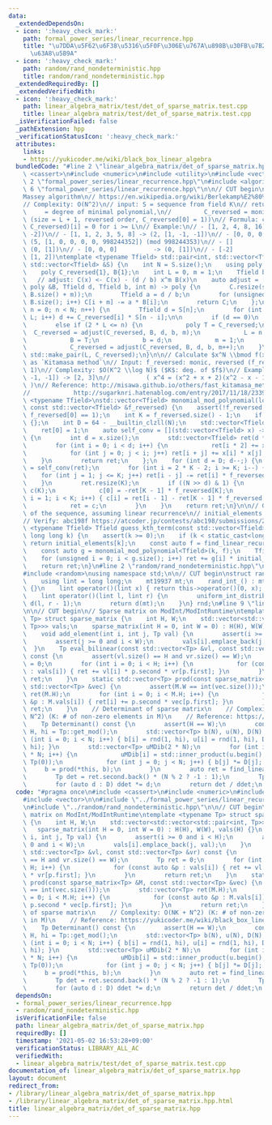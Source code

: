 ```yaml
---
data:
  _extendedDependsOn:
  - icon: ':heavy_check_mark:'
    path: formal_power_series/linear_recurrence.hpp
    title: "\u7DDA\u5F62\u6F38\u5316\u5F0F\u306E\u767A\u898B\u30FB\u7B2C $N$ \u9805\
      \u63A8\u5B9A"
  - icon: ':heavy_check_mark:'
    path: random/rand_nondeterministic.hpp
    title: random/rand_nondeterministic.hpp
  _extendedRequiredBy: []
  _extendedVerifiedWith:
  - icon: ':heavy_check_mark:'
    path: linear_algebra_matrix/test/det_of_sparse_matrix.test.cpp
    title: linear_algebra_matrix/test/det_of_sparse_matrix.test.cpp
  _isVerificationFailed: false
  _pathExtension: hpp
  _verificationStatusIcon: ':heavy_check_mark:'
  attributes:
    links:
    - https://yukicoder.me/wiki/black_box_linear_algebra
  bundledCode: "#line 2 \"linear_algebra_matrix/det_of_sparse_matrix.hpp\"\n#include\
    \ <cassert>\n#include <numeric>\n#include <utility>\n#include <vector>\n\n#line\
    \ 2 \"formal_power_series/linear_recurrence.hpp\"\n#include <algorithm>\n#line\
    \ 6 \"formal_power_series/linear_recurrence.hpp\"\n\n// CUT begin\n// Berlekamp\u2013\
    Massey algorithm\n// https://en.wikipedia.org/wiki/Berlekamp%E2%80%93Massey_algorithm\n\
    // Complexity: O(N^2)\n// input: S = sequence from field K\n// return: L     \
    \     = degree of minimal polynomial,\n//         C_reversed = monic min. polynomial\
    \ (size = L + 1, reversed order, C_reversed[0] = 1))\n// Formula: convolve(S,\
    \ C_reversed)[i] = 0 for i >= L\n// Example:\n// - [1, 2, 4, 8, 16]   -> (1, [1,\
    \ -2])\n// - [1, 1, 2, 3, 5, 8] -> (2, [1, -1, -1])\n// - [0, 0, 0, 0, 1]    ->\
    \ (5, [1, 0, 0, 0, 0, 998244352]) (mod 998244353)\n// - []                 ->\
    \ (0, [1])\n// - [0, 0, 0]          -> (0, [1])\n// - [-2]               -> (1,\
    \ [1, 2])\ntemplate <typename Tfield> std::pair<int, std::vector<Tfield>> find_linear_recurrence(const\
    \ std::vector<Tfield> &S) {\n    int N = S.size();\n    using poly = std::vector<Tfield>;\n\
    \    poly C_reversed{1}, B{1};\n    int L = 0, m = 1;\n    Tfield b = 1;\n\n \
    \   // adjust: C(x) <- C(x) - (d / b) x^m B(x)\n    auto adjust = [](poly C, const\
    \ poly &B, Tfield d, Tfield b, int m) -> poly {\n        C.resize(std::max(C.size(),\
    \ B.size() + m));\n        Tfield a = d / b;\n        for (unsigned i = 0; i <\
    \ B.size(); i++) C[i + m] -= a * B[i];\n        return C;\n    };\n\n    for (int\
    \ n = 0; n < N; n++) {\n        Tfield d = S[n];\n        for (int i = 1; i <=\
    \ L; i++) d += C_reversed[i] * S[n - i];\n\n        if (d == 0)\n            m++;\n\
    \        else if (2 * L <= n) {\n            poly T = C_reversed;\n          \
    \  C_reversed = adjust(C_reversed, B, d, b, m);\n            L = n + 1 - L;\n\
    \            B = T;\n            b = d;\n            m = 1;\n        } else\n\
    \            C_reversed = adjust(C_reversed, B, d, b, m++);\n    }\n    return\
    \ std::make_pair(L, C_reversed);\n}\n\n// Calculate $x^N \\bmod f(x)$\n// Known\
    \ as `Kitamasa method`\n// Input: f_reversed: monic, reversed (f_reversed[0] =\
    \ 1)\n// Complexity: $O(K^2 \\log N)$ ($K$: deg. of $f$)\n// Example: (4, [1,\
    \ -1, -1]) -> [2, 3]\n//          ( x^4 = (x^2 + x + 2)(x^2 - x - 1) + 3x + 2\
    \ )\n// Reference: http://misawa.github.io/others/fast_kitamasa_method.html\n\
    //            http://sugarknri.hatenablog.com/entry/2017/11/18/233936\ntemplate\
    \ <typename Tfield>\nstd::vector<Tfield> monomial_mod_polynomial(long long N,\
    \ const std::vector<Tfield> &f_reversed) {\n    assert(!f_reversed.empty() and\
    \ f_reversed[0] == 1);\n    int K = f_reversed.size() - 1;\n    if (!K) return\
    \ {};\n    int D = 64 - __builtin_clzll(N);\n    std::vector<Tfield> ret(K, 0);\n\
    \    ret[0] = 1;\n    auto self_conv = [](std::vector<Tfield> x) -> std::vector<Tfield>\
    \ {\n        int d = x.size();\n        std::vector<Tfield> ret(d * 2 - 1);\n\
    \        for (int i = 0; i < d; i++) {\n            ret[i * 2] += x[i] * x[i];\n\
    \            for (int j = 0; j < i; j++) ret[i + j] += x[i] * x[j] * 2;\n    \
    \    }\n        return ret;\n    };\n    for (int d = D; d--;) {\n        ret\
    \ = self_conv(ret);\n        for (int i = 2 * K - 2; i >= K; i--) {\n        \
    \    for (int j = 1; j <= K; j++) ret[i - j] -= ret[i] * f_reversed[j];\n    \
    \    }\n        ret.resize(K);\n        if ((N >> d) & 1) {\n            std::vector<Tfield>\
    \ c(K);\n            c[0] = -ret[K - 1] * f_reversed[K];\n            for (int\
    \ i = 1; i < K; i++) { c[i] = ret[i - 1] - ret[K - 1] * f_reversed[K - i]; }\n\
    \            ret = c;\n        }\n    }\n    return ret;\n}\n\n// Guess k-th element\
    \ of the sequence, assuming linear recurrence\n// initial_elements: 0-ORIGIN\n\
    // Verify: abc198f https://atcoder.jp/contests/abc198/submissions/21837815\ntemplate\
    \ <typename Tfield> Tfield guess_kth_term(const std::vector<Tfield> &initial_elements,\
    \ long long k) {\n    assert(k >= 0);\n    if (k < static_cast<long long>(initial_elements.size()))\
    \ return initial_elements[k];\n    const auto f = find_linear_recurrence<Tfield>(initial_elements).second;\n\
    \    const auto g = monomial_mod_polynomial<Tfield>(k, f);\n    Tfield ret = 0;\n\
    \    for (unsigned i = 0; i < g.size(); i++) ret += g[i] * initial_elements[i];\n\
    \    return ret;\n}\n#line 2 \"random/rand_nondeterministic.hpp\"\n#include <chrono>\n\
    #include <random>\nusing namespace std;\n\n// CUT begin\nstruct rand_int_ {\n\
    \    using lint = long long;\n    mt19937 mt;\n    rand_int_() : mt(chrono::steady_clock::now().time_since_epoch().count())\
    \ {}\n    lint operator()(lint x) { return this->operator()(0, x); } // [0, x)\n\
    \    lint operator()(lint l, lint r) {\n        uniform_int_distribution<lint>\
    \ d(l, r - 1);\n        return d(mt);\n    }\n} rnd;\n#line 9 \"linear_algebra_matrix/det_of_sparse_matrix.hpp\"\
    \n\n// CUT begin\n// Sparse matrix on ModInt/ModIntRuntime\ntemplate <typename\
    \ Tp> struct sparse_matrix {\n    int H, W;\n    std::vector<std::vector<std::pair<int,\
    \ Tp>>> vals;\n    sparse_matrix(int H = 0, int W = 0) : H(H), W(W), vals(H) {}\n\
    \    void add_element(int i, int j, Tp val) {\n        assert(i >= 0 and i < H);\n\
    \        assert(j >= 0 and i < W);\n        vals[i].emplace_back(j, val);\n  \
    \  }\n    Tp eval_bilinear(const std::vector<Tp> &vl, const std::vector<Tp> &vr)\
    \ const {\n        assert(vl.size() == H and vr.size() == W);\n        Tp ret\
    \ = 0;\n        for (int i = 0; i < H; i++) {\n            for (const auto &p\
    \ : vals[i]) { ret += vl[i] * p.second * vr[p.first]; }\n        }\n        return\
    \ ret;\n    }\n    static std::vector<Tp> prod(const sparse_matrix<Tp> &M, const\
    \ std::vector<Tp> &vec) {\n        assert(M.W == int(vec.size()));\n        std::vector<Tp>\
    \ ret(M.H);\n        for (int i = 0; i < M.H; i++) {\n            for (const auto\
    \ &p : M.vals[i]) { ret[i] += p.second * vec[p.first]; }\n        }\n        return\
    \ ret;\n    }\n    // Determinant of sparse matrix\n    // Complexity: O(NK +\
    \ N^2) (K: # of non-zero elements in M)\n    // Reference: https://yukicoder.me/wiki/black_box_linear_algebra\n\
    \    Tp Determinant() const {\n        assert(H == W);\n        const int N =\
    \ H, hi = Tp::get_mod();\n        std::vector<Tp> b(N), u(N), D(N);\n        for\
    \ (int i = 0; i < N; i++) { b[i] = rnd(1, hi), u[i] = rnd(1, hi), D[i] = rnd(1,\
    \ hi); }\n        std::vector<Tp> uMDib(2 * N);\n        for (int i = 0; i < 2\
    \ * N; i++) {\n            uMDib[i] = std::inner_product(u.begin(), u.end(), b.begin(),\
    \ Tp(0));\n            for (int j = 0; j < N; j++) { b[j] *= D[j]; }\n       \
    \     b = prod(*this, b);\n        }\n        auto ret = find_linear_recurrence<Tp>(uMDib);\n\
    \        Tp det = ret.second.back() * (N % 2 ? -1 : 1);\n        Tp ddet = 1;\n\
    \        for (auto d : D) ddet *= d;\n        return det / ddet;\n    }\n};\n"
  code: "#pragma once\n#include <cassert>\n#include <numeric>\n#include <utility>\n\
    #include <vector>\n\n#include \"../formal_power_series/linear_recurrence.hpp\"\
    \n#include \"../random/rand_nondeterministic.hpp\"\n\n// CUT begin\n// Sparse\
    \ matrix on ModInt/ModIntRuntime\ntemplate <typename Tp> struct sparse_matrix\
    \ {\n    int H, W;\n    std::vector<std::vector<std::pair<int, Tp>>> vals;\n \
    \   sparse_matrix(int H = 0, int W = 0) : H(H), W(W), vals(H) {}\n    void add_element(int\
    \ i, int j, Tp val) {\n        assert(i >= 0 and i < H);\n        assert(j >=\
    \ 0 and i < W);\n        vals[i].emplace_back(j, val);\n    }\n    Tp eval_bilinear(const\
    \ std::vector<Tp> &vl, const std::vector<Tp> &vr) const {\n        assert(vl.size()\
    \ == H and vr.size() == W);\n        Tp ret = 0;\n        for (int i = 0; i <\
    \ H; i++) {\n            for (const auto &p : vals[i]) { ret += vl[i] * p.second\
    \ * vr[p.first]; }\n        }\n        return ret;\n    }\n    static std::vector<Tp>\
    \ prod(const sparse_matrix<Tp> &M, const std::vector<Tp> &vec) {\n        assert(M.W\
    \ == int(vec.size()));\n        std::vector<Tp> ret(M.H);\n        for (int i\
    \ = 0; i < M.H; i++) {\n            for (const auto &p : M.vals[i]) { ret[i] +=\
    \ p.second * vec[p.first]; }\n        }\n        return ret;\n    }\n    // Determinant\
    \ of sparse matrix\n    // Complexity: O(NK + N^2) (K: # of non-zero elements\
    \ in M)\n    // Reference: https://yukicoder.me/wiki/black_box_linear_algebra\n\
    \    Tp Determinant() const {\n        assert(H == W);\n        const int N =\
    \ H, hi = Tp::get_mod();\n        std::vector<Tp> b(N), u(N), D(N);\n        for\
    \ (int i = 0; i < N; i++) { b[i] = rnd(1, hi), u[i] = rnd(1, hi), D[i] = rnd(1,\
    \ hi); }\n        std::vector<Tp> uMDib(2 * N);\n        for (int i = 0; i < 2\
    \ * N; i++) {\n            uMDib[i] = std::inner_product(u.begin(), u.end(), b.begin(),\
    \ Tp(0));\n            for (int j = 0; j < N; j++) { b[j] *= D[j]; }\n       \
    \     b = prod(*this, b);\n        }\n        auto ret = find_linear_recurrence<Tp>(uMDib);\n\
    \        Tp det = ret.second.back() * (N % 2 ? -1 : 1);\n        Tp ddet = 1;\n\
    \        for (auto d : D) ddet *= d;\n        return det / ddet;\n    }\n};\n"
  dependsOn:
  - formal_power_series/linear_recurrence.hpp
  - random/rand_nondeterministic.hpp
  isVerificationFile: false
  path: linear_algebra_matrix/det_of_sparse_matrix.hpp
  requiredBy: []
  timestamp: '2021-05-02 16:53:28+09:00'
  verificationStatus: LIBRARY_ALL_AC
  verifiedWith:
  - linear_algebra_matrix/test/det_of_sparse_matrix.test.cpp
documentation_of: linear_algebra_matrix/det_of_sparse_matrix.hpp
layout: document
redirect_from:
- /library/linear_algebra_matrix/det_of_sparse_matrix.hpp
- /library/linear_algebra_matrix/det_of_sparse_matrix.hpp.html
title: linear_algebra_matrix/det_of_sparse_matrix.hpp
---
```

